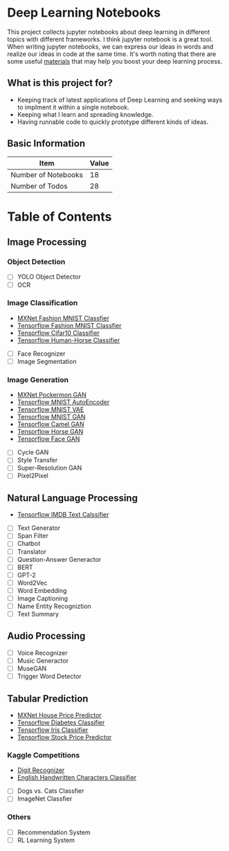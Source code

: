 # Deep Learning Notebooks
This project collects jupyter notebooks about deep learning in different topics with different frameworks. I think jupyter notebook is a great tool. When writing jupyter notebooks, we can express our ideas in words and realize our ideas in code at the same time. It's worth noting that there are some useful [materials](https://github.com/LoniQin/deep_learning_notebooks/blob/master/materials.md) that may help you boost your deep learning process.
## What is this project for?
- Keeping track of latest applications of Deep Learning and seeking ways to implment it within a single notebook.
- Keeping what I learn and spreading knowledge.
- Having runnable code to quickly prototype different kinds of ideas.
## Basic Information
|  Item   | Value  |
|  ----  | ----  |
| Number of Notebooks  | 18 |
| Number of Todos  | 28 |
# Table of Contents

## Image Processing

### Object Detection
- [ ] YOLO Object Detector
- [ ] OCR
### Image Classification
- [MXNet Fashion MNIST Classfier](https://github.com/LoniQin/deep_learning_notebooks/blob/master/mxnet/fashion_mnist.ipynb)
- [Tensorflow Fashion MNIST Classfier](https://github.com/LoniQin/deep_learning_notebooks/blob/master/tensorflow/fashion_mnist.ipynb)
- [Tensorflow Cifar10 Classifier](https://github.com/LoniQin/deep_learning_notebooks/blob/master/tensorflow/cifar10_classifier.ipynb)
- [Tensorflow Human-Horse Classifier](https://github.com/LoniQin/deep_learning_notebooks/blob/master/tensorflow/Human_Horse_Classifier.ipynb)
- [ ] Face Recognizer
- [ ] Image Segmentation
### Image Generation
- [MXNet Pockermon GAN](https://github.com/LoniQin/deep_learning_notebooks/blob/master/mxnet/DCGAN_Pockermon_Generator.ipynb)
- [Tensorflow MNIST AutoEncoder](https://github.com/LoniQin/deep_learning_notebooks/blob/master/tensorflow/MnistAutoEncoder.ipynb)
- [Tensorflow MNIST VAE](https://github.com/LoniQin/deep_learning_notebooks/blob/master/tensorflow/MnistVariationalAutoEncoder.ipynb)
- [Tensorflow MNIST GAN](https://github.com/LoniQin/deep_learning_notebooks/blob/master/tensorflow/MNIST_WGAN.ipynb)
- [Tensorflow Camel GAN](https://github.com/LoniQin/deep_learning_notebooks/blob/master/tensorflow/CamelGAN.ipynb)
- [Tensorflow Horse GAN](https://github.com/LoniQin/deep_learning_notebooks/blob/master/tensorflow/Horse_WGAN.ipynb)
- [Tensorflow Face GAN](https://github.com/LoniQin/deep_learning_notebooks/blob/master/tensorflow/Face_WGAN.ipynb)
- [ ] Cycle GAN
- [ ] Style Transfer
- [ ] Super-Resolution GAN
- [ ] Pixel2Pixel
## Natural Language Processing
- [Tensorflow IMDB Text Calssifier](https://github.com/LoniQin/deep_learning_notebooks/blob/master/tensorflow/tensorflow_imdb_classifier.ipynb)
- [ ] Text Generator
- [ ] Span Filter
- [ ] Chatbot
- [ ] Translator
- [ ] Question-Answer Generactor
- [ ] BERT
- [ ] GPT-2
- [ ] Word2Vec
- [ ] Word Embedding
- [ ] Image Captioning
- [ ] Name Entity Recogniztion
- [ ] Text Summary
## Audio Processing
- [ ] Voice Recognizer
- [ ] Music Generactor
- [ ] MuseGAN
- [ ] Trigger Word Detector
## Tabular Prediction
- [MXNet House Price Predictor](https://github.com/LoniQin/deep_learning_notebooks/blob/master/mxnet/House_Price_Predictor.ipynb)
- [Tensorflow Diabetes Classifier](https://github.com/LoniQin/deep_learning_notebooks/blob/master/tensorflow/diabetes_classifier.ipynb)
- [Tensorflow Iris Classifier](https://github.com/LoniQin/deep_learning_notebooks/blob/master/tensorflow/iris_classifier.ipynb)
- [Tensorflow Stock Price Predictor](https://github.com/LoniQin/deep_learning_notebooks/blob/master/tensorflow/Stock_Price_Predictor.ipynb)
### Kaggle Competitions
- [Digit Recognizer](https://github.com/LoniQin/deep_learning_notebooks/blob/master/tensorflow/Kaggle_Competition_Digit_Recognizer.ipynb)
- [English Handwritten Characters Classifier](https://github.com/LoniQin/deep_learning_notebooks/blob/master/tensorflow/English_Handwritten_Characters_Classifier.ipynb)
- [ ]  Dogs vs. Cats Classfier
- [ ]  ImageNet Classfier
### Others
- [ ] Recommendation System
- [ ] RL Learning System
